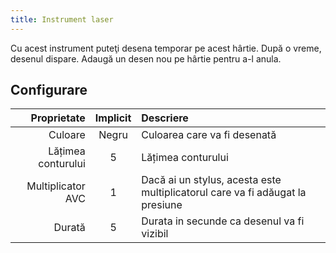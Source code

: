 ```yaml
---
title: Instrument laser
---
```


Cu acest instrument puteţi desena temporar pe acest hârtie. După o vreme, desenul dispare. Adaugă un desen nou pe hârtie pentru a-l anula.

## Configurare

|        Proprietate | Implicit | Descriere                                                                     |
| -----------------: | :------: | :---------------------------------------------------------------------------- |
|            Culoare |   Negru  | Culoarea care va fi desenată                                                  |
| Lățimea conturului |     5    | Lățimea conturului                                                            |
|  Multiplicator AVC |     1    | Dacă ai un stylus, acesta este multiplicatorul care va fi adăugat la presiune |
|             Durată |     5    | Durata in secunde ca desenul va fi vizibil                                    |
